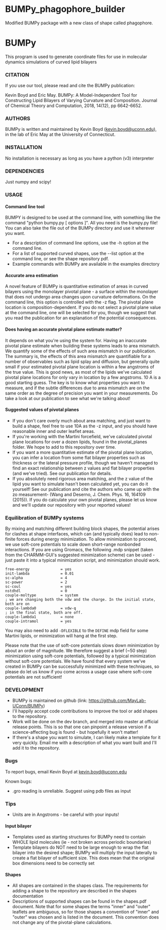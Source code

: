 # BUMPy_phagophore_builder
Modified BUMPy package with a new class of shape called phagophore.
#			BUMPy

This program is used to generate coordinate files for use in molecular dynamics simulations of curved lipid bilayers

### CITATION
If you use our tool, please read and cite the BUMPy publication:

Kevin Boyd and Eric May. BUMPy: A Model-Independent Tool for Constructing Lipid Bilayers of Varying Curvature and Composition. 
Journal of Chemical Theory and Computation, 2018, 14(12), pp 6642-6652.

### AUTHORS
BUMPy is written and maintained by Kevin Boyd (kevin.boyd@uconn.edu), in the lab of Eric May at the University of Connecticut.

### INSTALLATION
No installation is necessary as long as you have a python (v3) interpreter

### DEPENDENCIES
Just numpy and scipy!

### USAGE
#### Command line tool
BUMPY is designed to be used at the command line, with something like the command "python bumpy.py [ options ]". All you
need is the bumpy.py file! You can also take the file out of the BUMPy directory and use it wherever you want.
* For a description of command line options, use the -h option at the command line.
* For a list of supported curved shapes, use the --list option at the command line, or see the shape repository pdf.
* Example commands with BUMPy are available in the examples directory
#### Accurate area estimation
A novel feature of BUMPy is quantitative estimation of areas in curved bilayers using the monolayer pivotal plane - a surface
within the monolayer that does not undergo area changes upon curvature deformations. On the command line, this option is
controlled with the -z flag. The pivotal plane location is composition-dependent. If you do not select a pivotal plane value at the command line, one will be selected for you, though we suggest that you read the publication for an explanation of the potential consequences.
#### Does having an accurate pivotal plane estimate matter?
It depends on what you're using the system for. Having an inaccurate pivotal plane estimate when building these systems
leads to area mismatch. We quantify some of the effects of such area mismatch in our publication. The summary is,
the effects of this area mismatch are quantifiable for a number of observables such as lipid splay and diffusion, but
generally quite small if your estimated pivotal plane location is within a few angstroms of the true value. This is good
news, as most of the lipids we've calculated pivotal plane locations for only vary in location by a few angstroms. 10 A
is a good starting guess. The key is to know what properties you want to measure, and if the subtle differences due to
area mismatch are on the same order as the degree of precision you want in your measurements. Do take a look at our publication to see what we're talking about!
#### Suggested values of pivotal planes
* If you don't care overly much about area matching, and just want to build a shape, feel free to use 10A as the -z input,
and you should have reasonable inner and outer leaflet areas.
* If you're working with the Martini forcefield, we've calculated pivotal plane locations for over a dozen lipids, found
in the pivotal_planes folder. We hope to add to this repository over time.
* If you want a more quantitative estimate of the pivotal plane location, you can infer a location from some flat bilayer
properties such as thickness or the lateral pressure profile, though we haven't managed to find an exact relationship between
z values and flat bilayer properties (and we've tried). See our publication for details.
* If you absolutely need rigorous area matching, and the z value of the lipid you want to simulate hasn't been calculated yet, you can do it yourself! See our publication and cite the authors who came up with the zo measurement- (Wang and Deserno, J. Chem. Phys. 16, 164109 (2015)). If you do calculate your own pivotal planes, please let us know and we'll update our repository with your reported values!

### Equilibration of BUMPy systems
By mixing and matching different building block shapes, the potential arises for clashes at shape interfaces, which can
(and typically does) lead to non-finite forces during energy minimization. To allow minimization to proceed, we use soft-core
potentials to scale down short-range nonbonded interactions. If you are using Gromacs, the following .mdp snippet (taken from the CHARMM-GUI's suggested minimization scheme) can be used - just paste it into a typical minimization script, and minimization should work.
```
free-energy              = yes
init-lambda              = 0.01
sc-alpha                 = 4
sc-power                 = 2
sc-coul                  = yes
nstdhdl                  = 0
couple-moltype           = system
; we are changing both the vdw and the charge. In the initial state, both are on
couple-lambda0           = vdw-q
; in the final state, both are off.
couple-lambda1           = none
couple-intramol          = yes
```
You may also need to add ```-DFLEXIBLE``` to the ```DEFINE``` mdp field for some Martini lipids, or minimization will hang at the first step.

Please note that the use of soft-core potentials slows down minimization by about an order of magnitude. We therefore suggest
a brief (~50 step) minimization using soft-core potentials, followed by a typical minimization without soft-core potentials. We
have found that every system we've created in BUMPy can be successfully minimized with these techniques, so please do let us know
if you come across a usage case where soft-core potentials are not sufficient!

### DEVELOPMENT
* BUMPy is maintained on github (link: https://github.com/MayLab-UConn/BUMPy)
* I'll happily accept code contributions to improve the tool or add shapes to the repository.
* Work will be done on the dev branch, and merged into master at official release points. This is so that
  one can pinpoint a release version if a science-affecting bug is found - but hopefully it won't matter!
* If there's a shape you want to simulate, I can likely make a template for it very quickly. Email me with a description of what you want built and I'll add it to the repository.
### Bugs
To report bugs, email Kevin Boyd at kevin.boyd@uconn.edu

Known bugs:
* .gro reading is unreliable. Suggest using pdb files as input
### Tips
* Units are in Angstroms - be careful with your inputs!
#### Input bilayer
* Templates used as starting structures for BUMPy need to contain WHOLE lipid molecules (ie - not broken across periodic boundaries)
* Template bilayers do NOT need to be large enough to wrap the flat bilayer into the desired shape; BUMPy will multiply the input laterally to create a flat bilayer of sufficient size. This does mean that the original box dimensions need to be correctly set
#### Shapes
* All shapes are contained in the shapes class. The requirements for adding a shape to the repository are described in the shapes documentation
* Descriptions of supported shapes can be found in the shapes.pdf document. Note that for some shapes the terms "inner" and "outer" leaflets are ambiguous, so for those shapes a convention of "inner" and "outer" was chosen and is listed in the document. This convention does not change any of the pivotal-plane calculations.
